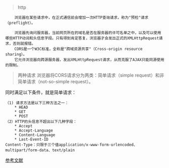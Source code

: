 > http
```text
    浏览器在某些请求中，在正式通信前会增加一次HTTP查询请求，称为"预检"请求（preflight）。

    浏览器先询问服务器，当前网页所在的域名是否在服务器的许可名单之中，以及可以使用哪些HTTP动词和头信息字段。只有得到肯定答复，浏览器才会发出正式的XMLHttpRequest请求，否则就报错。
    CORS是一个W3C标准，全称是"跨域资源共享"（Cross-origin resource sharing）。
    它允许浏览器向跨源服务器，发出XMLHttpRequest请求，从而克服了AJAX只能同源使用的限制。
```
> 两种请求
浏览器将CORS请求分为两类：简单请求（simple request）和非简单请求（not-so-simple request）。

同时满足以下条件，就是简单请求：
```text
（1) 请求方法是以下三种方法之一：
    * HEAD
    * GET
    * POST
（2）HTTP的头信息不超出以下几种字段：
    * Accept
    * Accept-Language
    * Content-Language
    * Last-Event-ID
Content-Type：只限于三个值application/x-www-form-urlencoded、multipart/form-data、text/plain
```
[参考文献]('https://www.cnblogs.com/chris-oil/p/8042677.html')
